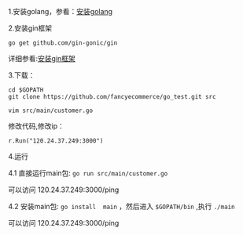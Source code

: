 

1.安装golang，参看：[安装golang](http://www.fancyecommerce.com/2017/12/28/centos6-%e5%ae%89%e8%a3%85-golang-1-9/)

2.安装gin框架

```
go get github.com/gin-gonic/gin
```


详细参看:[安装gin框架](http://www.fancyecommerce.com/2017/12/28/centos6-%e5%ae%89%e8%a3%85go%e6%a1%86%e6%9e%b6gin%e7%9a%84%e6%ad%a5%e9%aa%a4%ef%bc%8c%e4%bb%a5%e5%8f%8a%e4%b8%ad%e9%97%b4%e9%81%87%e5%88%b0%e7%9a%84%e5%9d%91/)

3.下载：



```
cd $GOPATH
git clone https://github.com/fancyecommerce/go_test.git src
```


`vim src/main/customer.go`

修改代码,修改ip：
```
r.Run("120.24.37.249:3000")
``` 

4.运行

4.1 直接运行main包: `go run src/main/customer.go`

可以访问 120.24.37.249:3000/ping

4.2 安装main包: `go install  main`
，然后进入 `$GOPATH/bin`  ,执行  `./main`

可以访问 120.24.37.249:3000/ping
















